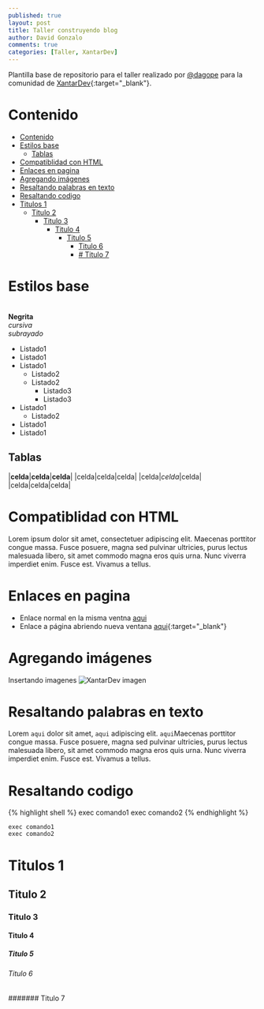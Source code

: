 ```yaml
---
published: true
layout: post
title: Taller construyendo blog
author: David Gonzalo
comments: true
categories: [Taller, XantarDev]
---
```

Plantilla base de repositorio para el taller realizado por [@dagope](https://twitter.com/dagope) para la comunidad de [XantarDev](https://github.com){:target="_blank"}.
<!--break-->
# Contenido
<!-- TOC -->

- [Contenido](#contenido)
- [Estilos base](#estilos-base)
    - [Tablas](#tablas)
- [Compatiblidad con HTML](#compatiblidad-con-html)
- [Enlaces en pagina](#enlaces-en-pagina)
- [Agregando imágenes](#agregando-imágenes)
- [Resaltando palabras en texto](#resaltando-palabras-en-texto)
- [Resaltando codigo](#resaltando-codigo)
- [Titulos 1](#titulos-1)
    - [Titulo 2](#titulo-2)
        - [Titulo 3](#titulo-3)
            - [Titulo 4](#titulo-4)
                - [Titulo 5](#titulo-5)
                    - [Titulo 6](#titulo-6)
                    - [# Titulo 7](#-titulo-7)

<!-- /TOC -->

# Estilos base
<br/>**Negrita**
<br/>*cursiva*
<br/>_subrayado_

- Listado1
- Listado1
- Listado1
    - Listado2
    - Listado2
        - Listado3
        - Listado3
- Listado1
    - Listado2
- Listado1
- Listado1

## Tablas

|**celda**|**celda**|**celda**|
|celda|celda|celda|
|celda|_celda_|celda|
|celda|celda|celda|

# Compatiblidad con HTML
<div class="message">Lorem ipsum dolor sit amet, consectetuer adipiscing elit. Maecenas porttitor congue massa.
Fusce posuere, magna sed pulvinar ultricies, purus lectus malesuada libero, sit amet commodo magna eros quis urna. Nunc viverra imperdiet enim.
Fusce est. Vivamus a tellus.
</div>

# Enlaces en pagina
* Enlace normal en la misma ventna [aqui](http://xantardev.org)
* Enlace a página abriendo nueva ventana [aqui](http://xantardev.org){:target="_blank"}

# Agregando imágenes
Insertando imagenes
![XantarDev imagen]({{site.baseurl}}public/uploads/2017/10/imgXantarDev.png)

# Resaltando palabras en texto
Lorem `aqui` dolor sit amet, `aqui` adipiscing elit. `aqui`Maecenas porttitor congue massa.
Fusce posuere, magna sed pulvinar ultricies, purus lectus malesuada libero, sit amet commodo magna eros quis urna. Nunc viverra imperdiet enim.
Fusce est. Vivamus a tellus.

# Resaltando codigo
{% highlight shell %}
exec comando1
exec comando2
{% endhighlight %}

```shell
exec comando1
exec comando2
```

# Titulos 1
## Titulo 2
### Titulo 3
#### Titulo 4
##### Titulo 5
###### Titulo 6
####### Titulo 7